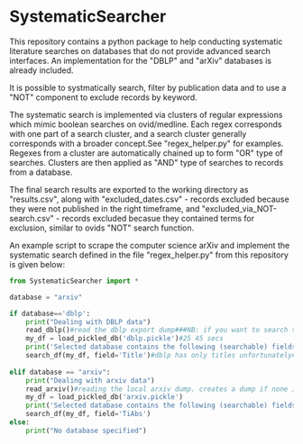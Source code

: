 # SystematicSearcher
This repository contains a python package to help conducting systematic literature searches on databases that do not provide advanced search interfaces. An implementation for the "DBLP" and "arXiv" databases is already included.

It is possible to systmatically search, filter by publication data and to use a "NOT" component to exclude records by keyword.

The systematic search is implemented via clusters of regular expressions which mimic boolean searches on ovid/medline. Each regex corresponds with one part of a search cluster, and a search cluster generally corresponds with a broader concept.See "regex_helper.py" for examples. Regexes from a cluster are automatically chained up to form "OR" type of searches. Clusters are then applied as "AND" type of searches to records from a database. 

The final search results are exported to the working directory as "results.csv", along with "excluded_dates.csv" - records excluded because they were not published in the right timeframe, and "excluded_via_NOT-search.csv" - records excluded becasue they contained terms for exclusion, similar to ovids "NOT" search function.

An example script to scrape the computer science arXiv and implement the systematic search defined in the file "regex_helper.py" from this repository is given below:

```python
from SystematicSearcher import *

database = "arxiv"

if database=='dblp':  
    print("Dealing with DBLP data")
    read_dblp()#read the dblp export dump###NB: if you want to search the dblp, please download the database and its dtd file and unzip it in your working directory: https://dblp.uni-trier.de/faq/How+can+I+download+the+whole+dblp+dataset
    my_df = load_pickled_db('dblp.pickle')#25 45 secs
    print('Selected database contains the following (searchable) fields: {}'.format(my_df.columns))
    search_df(my_df, field='Title')#dblp has only titles unfortunately#search the specified fild with the pre-defined systematic search and save results to spreadsheet
    
elif database == "arxiv":
    print("Dealing with arxiv data")
    read_arxiv()#reading the local arxiv dump. creates a dump if none is found. Pass optional parameter to define date from which to scrape and refer to method for more info  
    my_df = load_pickled_db('arxiv.pickle')
    print('Selected database contains the following (searchable) fields: {}'.format(my_df.columns))
    search_df(my_df, field='TiAbs')
else:
    print("No database specified")    
    
```    
